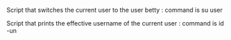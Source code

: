 Script that switches the current user to the user betty : command is su user

Script that prints the effective username of the current user : command is id -un
